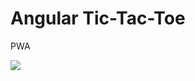 # Angular Tic-Tac-Toe

PWA 

![](https://user-images.githubusercontent.com/76501220/124365072-85524380-dbfa-11eb-9b16-87f3b691cb8b.png)
